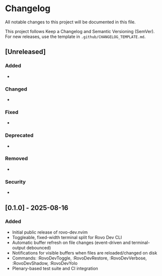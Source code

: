 # Changelog

All notable changes to this project will be documented in this file.

This project follows Keep a Changelog and Semantic Versioning (SemVer). For new releases, use the template in `.github/CHANGELOG_TEMPLATE.md`.

## [Unreleased]

### Added
- 

### Changed
- 

### Fixed
- 

### Deprecated
- 

### Removed
- 

### Security
- 

## [0.1.0] - 2025-08-16
### Added
- Initial public release of rovo-dev.nvim
- Toggleable, fixed-width terminal split for Rovo Dev CLI
- Automatic buffer refresh on file changes (event-driven and terminal-output debounced)
- Notifications for visible buffers when files are reloaded/changed on disk
- Commands: :RovoDevToggle, :RovoDevRestore, :RovoDevVerbose, :RovoDevShadow, :RovoDevYolo
- Plenary-based test suite and CI integration

